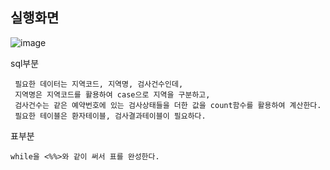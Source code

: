 실행화면
-
![image](https://github.com/user-attachments/assets/99f59961-b9f9-4acb-88ac-b5bf96e807fb)

 sql부분

     필요한 데이터는 지역코드, 지역명, 검사건수인데,
     지역명은 지역코드를 활용하여 case으로 지역을 구분하고,
     검사건수는 같은 예약번호에 있는 검사상태들을 더한 값을 count함수를 활용하여 계산한다.
     필요한 테이블은 환자테이블, 검사결과테이블이 필요하다.

표부분 

    while을 <%%>와 같이 써서 표를 완성한다.
